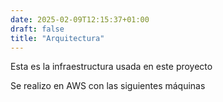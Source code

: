 ```yaml
---
date: 2025-02-09T12:15:37+01:00
draft: false
title: "Arquitectura"
---
```


Esta es la infraestructura usada en este proyecto

Se realizo en AWS con las siguientes máquinas